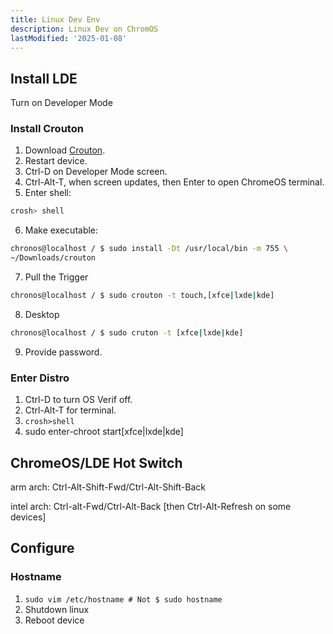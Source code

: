 ```yaml
---
title: Linux Dev Env
description: Linux Dev on ChromOS
lastModified: '2025-01-08'
---
```


## Install LDE

Turn on Developer Mode

### Install Crouton

1. Download [Crouton](https://goo.gl/fd3zc).
2. Restart device.
3. Ctrl-D on Developer Mode screen.
4. Ctrl-Alt-T, when screen updates, then Enter to open ChromeOS terminal.
5. Enter shell:

    
```bash
crosh> shell
```

6. Make executable:

```bash
chronos@localhost / $ sudo install -Dt /usr/local/bin -m 755 \
~/Downloads/crouton
```

7. Pull the Trigger
```bash
chronos@localhost / $ sudo crouton -t touch,[xfce|lxde|kde]
```

8. Desktop

```bash
chronos@localhost / $ sudo cruton -t [xfce|lxde|kde]
```

9. Provide password.

### Enter Distro

1. Ctrl-D to turn OS Verif off.
2. Ctrl-Alt-T for terminal.
3. ```crosh>shell```
4. sudo enter-chroot start[xfce|lxde|kde]

## ChromeOS/LDE Hot Switch

arm arch: Ctrl-Alt-Shift-Fwd/Ctrl-Alt-Shift-Back

intel arch: Ctrl-alt-Fwd/Ctrl-Alt-Back [then Ctrl-Alt-Refresh on some devices]

## Configure

### Hostname

1. `sudo vim /etc/hostname # Not $ sudo hostname`
2. Shutdown linux
3. Reboot device
